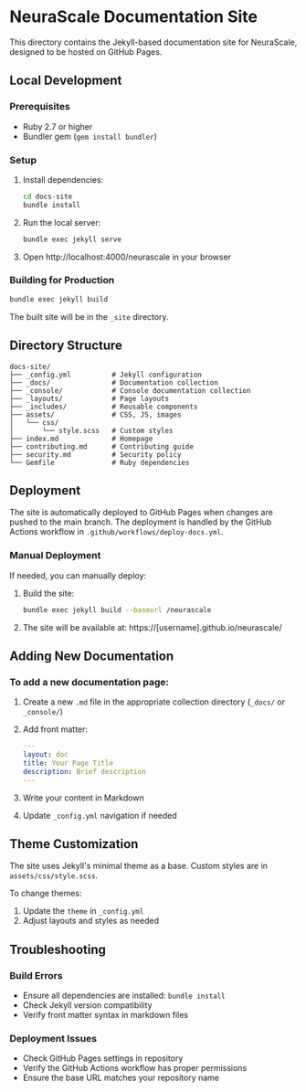 # NeuraScale Documentation Site

This directory contains the Jekyll-based documentation site for NeuraScale, designed to be hosted on GitHub Pages.

## Local Development

### Prerequisites

- Ruby 2.7 or higher
- Bundler gem (`gem install bundler`)

### Setup

1. Install dependencies:

   ```bash
   cd docs-site
   bundle install
   ```

2. Run the local server:

   ```bash
   bundle exec jekyll serve
   ```

3. Open http://localhost:4000/neurascale in your browser

### Building for Production

```bash
bundle exec jekyll build
```

The built site will be in the `_site` directory.

## Directory Structure

```
docs-site/
├── _config.yml          # Jekyll configuration
├── _docs/               # Documentation collection
├── _console/            # Console documentation collection
├── _layouts/            # Page layouts
├── _includes/           # Reusable components
├── assets/              # CSS, JS, images
│   └── css/
│       └── style.scss   # Custom styles
├── index.md             # Homepage
├── contributing.md      # Contributing guide
├── security.md          # Security policy
└── Gemfile              # Ruby dependencies
```

## Deployment

The site is automatically deployed to GitHub Pages when changes are pushed to the main branch. The deployment is handled by the GitHub Actions workflow in `.github/workflows/deploy-docs.yml`.

### Manual Deployment

If needed, you can manually deploy:

1. Build the site:

   ```bash
   bundle exec jekyll build --baseurl /neurascale
   ```

2. The site will be available at: https://[username].github.io/neurascale/

## Adding New Documentation

### To add a new documentation page:

1. Create a new `.md` file in the appropriate collection directory (`_docs/` or `_console/`)

2. Add front matter:

   ```yaml
   ---
   layout: doc
   title: Your Page Title
   description: Brief description
   ---
   ```

3. Write your content in Markdown

4. Update `_config.yml` navigation if needed

## Theme Customization

The site uses Jekyll's minimal theme as a base. Custom styles are in `assets/css/style.scss`.

To change themes:

1. Update the `theme` in `_config.yml`
2. Adjust layouts and styles as needed

## Troubleshooting

### Build Errors

- Ensure all dependencies are installed: `bundle install`
- Check Jekyll version compatibility
- Verify front matter syntax in markdown files

### Deployment Issues

- Check GitHub Pages settings in repository
- Verify the GitHub Actions workflow has proper permissions
- Ensure the base URL matches your repository name
